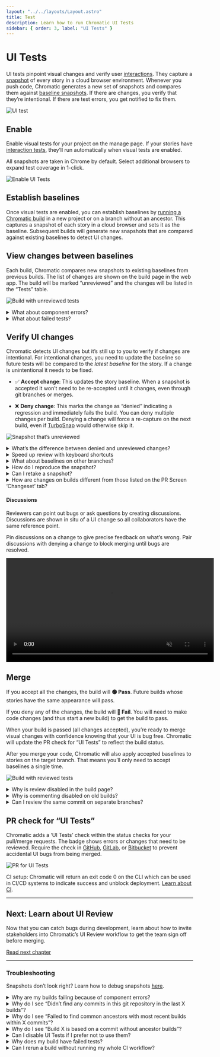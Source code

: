 ```yaml
---
layout: "../../layouts/Layout.astro"
title: Test
description: Learn how to run Chromatic UI Tests
sidebar: { order: 3, label: "UI Tests" }
---
```


# UI Tests

UI tests pinpoint visual changes and verify user [interactions](/docs/interactions). They capture a [snapshot](/docs/snapshots) of every story in a cloud browser environment. Whenever you push code, Chromatic generates a new set of snapshots and compares them against [baseline snapshots](/docs/branching-and-baselines#whats-a-baseline). If there are changes, you verify that they’re intentional. If there are test errors, you get notified to fix them.

![UI test](../../images/workflow-uitest.png)

## Enable

Enable visual tests for your project on the manage page. If your stories have [interaction tests](/docs/interactions), they’ll run automatically when visual tests are enabled.

All snapshots are taken in Chrome by default. Select additional browsers to expand test coverage in 1-click.

![Enable UI Tests](../../images/uitests-for-docs.png)

## Establish baselines

Once visual tests are enabled, you can establish baselines by [running a Chromatic build](/docs/setup#run-chromatic) in a new project or on a branch without an ancestor. This captures a snapshot of each story in a cloud browser and sets it as the baseline. Subsequent builds will generate new snapshots that are compared against existing baselines to detect UI changes.

## View changes between baselines

Each build, Chromatic compares new snapshots to existing baselines from previous builds. The list of changes are shown on the build page in the web app. The build will be marked “unreviewed” and the changes will be listed in the “Tests” table.

![Build with unreviewed tests](../../images/build-test-unreviewed.png)

<details>
<summary class="no-anchor">What about component errors?</summary>

When a story fails to render it will be badged with “Component Error”. You will not be able to “pass” a build that has component errors. Fix story errors in Storybook and run the build again.

</details>

<details>
<summary class="no-anchor">What about failed tests?</summary>

When interaction tests fail, the story will be badged with “Failed test.” You will not be able to “pass” a build that has failed tests. Fix interaction tests in Storybook and run the build again.

</details>

## Verify UI changes

Chromatic detects UI changes but it’s still up to you to verify if changes are intentional. For intentional changes, you need to update the baseline so future tests will be compared to the _latest baseline_ for the story. If a change is unintentional it needs to be fixed.

- ✅&nbsp;**Accept change**: This updates the story baseline. When a snapshot is accepted it won’t need to be re-accepted until it changes, even through git branches or merges.

- ❌&nbsp;**Deny change**: This marks the change as “denied” indicating a regression and immediately fails the build. You can deny multiple changes per build. Denying a change will force a re-capture on the next build, even if [TurboSnap](/docs/turbosnap) would otherwise skip it.

![Snapshot that’s unreviewed](../../images/snapshot-unreviewed.png)

<details>
<summary>What&rsquo;s the difference between denied and unreviewed changes?</summary>

The purpose of denying is to mark changes you’ve looked at but not accepted. When you’ve finished reviewing the build, the list of denied changes helps you track what needs fixing.

When it comes to baselines, denying and leaving unreviewed have the same effect. In both cases, the original baseline is used for comparisons. This means in subsequent builds, Chromatic compares the latest build to the original baseline (not the previously denied snapshot).

Denied changes will be marked as unreviewed in subsequent builds for you to review again.

</details>

<details>
<summary>Speed up review with keyboard shortcuts</summary>

Verify UI changes faster using keyboard shortcuts. Protip: Pressing 1 multiple times switches between the baseline and new snapshot in the 1up view.
![Keyboard shortcuts](../../images/keyboard-shortcuts.png)

</details>

<details>
<summary>What about baselines on other branches?</summary>

Chromatic automatically changes the baseline snapshots that it uses for each build depending on your branch. Each branch has a separate set of baselines.

This means you can update UI components on multiple feature branches in parallel without conflicts. When you merge branches, the most recent baseline takes precedence. [Learn about branching and baselines »](/docs/branching-and-baselines)

</details>

<details>
<summary>How do I reproduce the snapshot?</summary>

Sometimes you need a closer look to determine why a snapshot is rendering as it does. Along with pixel and DOM diffs, Chromatic displays the interactive stories just as they appear in Storybook.

Click “Inspect snapshot” to open the Inspector. Switch between the “Canvas” and “Snapshot” tabs to compare the live component to the snapshot. Learn more about snapshots [here](/docs/snapshots).

![Reproduce snapshot](../../images/feature-component-inspect.png)

</details>

<details>
<summary>Can I retake a snapshot?</summary>

Yes, [rerun the latest build](/docs/snapshots#rerun-builds-to-retake-snapshots) on your branch to retake snapshots of unreviewed or denied changes.

![Rerun button](../../images/build-detail-rerun-button.png)

</details>

<details>
<summary>How are changes on builds different from those listed on the PR Screen ‘Changeset’ tab?</summary>

UI tests (shown on the build screen) detect changes between builds, specifically, between the last accepted baseline and the latest build. This is useful for detecting defects during the development process and when merging to the main branch to ship.

In contrast, the PR screen shows the changeset between the latest commit on the PR branch (head) and the ‘merge base’ (base). Think of it like code review, but for UI.

</details>

#### Discussions

Reviewers can point out bugs or ask questions by creating discussions. Discussions are shown in situ of a UI change so all collaborators have the same reference point.

Pin discussions on a change to give precise feedback on what’s wrong. Pair discussions with denying a change to block merging until bugs are resolved.

<video autoPlay muted playsInline loop width="560px" class="center" style="pointer-events: none;">
  <source src="/docs/assets/testscreen-comment-pinned-optimized.mp4" type="video/mp4" />
</video>

## Merge

If you accept all the changes, the build will **🟢&nbsp;Pass**. Future builds whose stories have the same appearance will pass.

If you deny any of the changes, the build will **🔴&nbsp;Fail**. You will need to make code changes (and thus start a new build) to get the build to pass.

When your build is passed (all changes accepted), you’re ready to merge visual changes with confidence knowing that your UI is bug free. Chromatic will update the PR check for “UI Tests” to reflect the build status.

After you merge your code, Chromatic will also apply accepted baselines to stories on the target branch. That means you’ll only need to accept baselines a single time.

![Build with reviewed tests](../../images/build-test-reviewed.png)

<details>
<summary>Why is review disabled in the build page?</summary>

Reviewing is only enabled for the latest build on a branch to ensure that only the most up-to-date UI gets accepted as baselines.

</details>

<details>
<summary>Why is commenting disabled on old builds?</summary>

Comments are disabled on old builds to ensure that discussions are always on topic and up to date with the latest UI. This prevents the situation where different reviewers comment on different versions of the code.

</details>

<details>
<summary>Can I review the same commit on separate branches?</summary>

Yes, but it‘s not a best practice.

Every branch has independent baselines for each story until the branch gets merged. If two builds reference the same commit hash but are on _different branches_ it will be possible to review those builds separately so long as they're the latest build on their respective branches. We don't recommend this because you'll have to review the same change multiple times.

Instead, we recommend you regularly review builds to keep feature branches 🟢&nbsp;passing.

</details>

## PR check for “UI Tests”

Chromatic adds a ‘UI Tests’ check within the status checks for your pull/merge requests. The badge shows errors or changes that need to be reviewed. Require the check in [GitHub](https://help.github.com/en/github/administering-a-repository/enabling-required-status-checks), [GitLab](https://docs.gitlab.com/ee/api/commits.html#post-the-build-status-to-a-commit), or [Bitbucket](https://confluence.atlassian.com/bitbucket/suggest-or-require-checks-before-a-merge-856691474.html) to prevent accidental UI bugs from being merged.

![PR for UI Tests](../../images/prbadge-test.png)

<div class="aside">

CI setup: Chromatic will return an exit code 0 on the CLI which can be used in CI/CD systems to indicate success and unblock deployment. [Learn about CI](/docs/ci).

</div>

---

## Next: Learn about UI Review

Now that you can catch bugs during development, learn about how to invite stakeholders into Chromatic’s UI Review workflow to get the team sign off before merging.

<a class="btn primary round" href="/docs/review">Read next chapter</a>

---

### Troubleshooting

<div class="aside">

Snapshots don’t look right? Learn how to debug snapshots [here](/docs/snapshots).

</div>

<details>
<summary>Why are my builds failing because of component errors?</summary>

A build will _fail_ if any of the snapshots fail to render (i.e. in rendering the latest version of the component, the snapshot throws a JavaScript exception). You’ll need to fix the code for errored components before we can pass the build.

</details>

<details>
<summary>Why do I see “Didn’t find any commits in this git repository in the last X builds”?</summary>

This means that across the last X unique commits across all builds in your app, we didn’t find a single one that exists in the repository you ran this build against. Commits can go missing if you rebase or perform squash-merges, however, if all of the previous X builds’ commits are missing, it is likely something has gone wrong.

If you’ve reached this situation and can’t work out why, please contact us through our <a  class="intercom-concierge-bot">in-app chat</a> or [email](mailto:support@chromatic.com).

</details>

<details>
<summary>Why do I see “Failed to find common ancestors with most recent builds within X commits”?</summary>

This means that although we found recent builds that _were_ in your git repository history (see above), we couldn’t find any _common_ history between your checked out build and those builds within X commits.

Unless you are doing something unusual with your git repository, this is extremely unlikely. Either way, please contact us through our in-app chat or [email](mailto:support@chromatic.com).

</details>

<details>
<summary>Why do I see “Build X is based on a commit without ancestor builds”? </summary>

When we create a build, we search your git history for a recent Chromatic build based on a commit that is an ancestor (i.e. a commit that is in the direct history of this commit). Unless this is the very first build, if we do not find one, we will show you this message.

This is typically unusual, because in order to run Chromatic on a commit, chances are the commit that added Chromatic to your app is an ancestor!

However, this situation can arise due to the following:

1. You switched branches and re-ran Chromatic, without checking-in the code changes that installed Chromatic. In this case you can safely ignore this message.

1. You rewrote history in merging the Chromatic installation code (e.g. using GitHub’s “Squash and Merge” or “Rebase and Merge” buttons). [Learn how to resolve](/docs/github-actions#github-squashrebase-merge-and-the-main-branch)

1. You are using a shallow clone of your repository when running Chromatic. Chromatic needs access to your full git history in order to find baselines (or at least the history until the previous Chromatic build, which depends on how often you push code/run builds). [Learn about how we use Git for baselines »](/docs/branching-and-baselines)

1. Something else happened, perhaps a bug at our end? Please contact us through our in app chat if this is the case.

</details>

<details>
<summary>Can I disable UI Tests if I prefer not to use them?</summary>

Yes. Go to the manage page for your project where you can disable UI Tests. Chromatic will no longer add status checks to your PRs for UI Tests once it is disabled.

</details>

<details>
<summary>Why does my build have failed tests?</summary>

“Failed tests” happens when a story’s [play function](https://storybook.js.org/docs/react/writing-stories/play-function#gatsby-focus-wrapper) has an unexpected error that caused it to fail. You can learn more about interaction tests [here](https://storybook.js.org/docs/react/writing-tests/interaction-testing).

</details>

<details>
<summary>Can I rerun a build without running my whole CI workflow?</summary>

Yes you can [rerun the latest build on any branch](/docs/snapshots#rerun-builds-to-retake-snapshots) outside of your CI workflow. Go to the build page to kick off a new build that uses identical settings and configuration as your old build.

</details>
